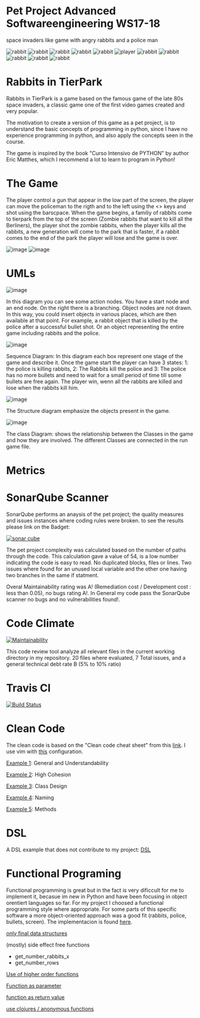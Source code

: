 # Pet Project Advanced Softwareengineering WS17-18
space invaders like game with angry rabbits and a police man

![rabbit](images/rabbit.png)
![rabbit](images/rabbit.png)
![rabbit](images/rabbit.png)
![rabbit](images/rabbit.png)
![rabbit](images/rabbit.png)
![player](images/player.png)
![rabbit](images/rabbit.png)
![rabbit](images/rabbit.png)
![rabbit](images/rabbit.png)
![rabbit](images/rabbit.png)
![rabbit](images/rabbit.png)

# Rabbits in TierPark 

Rabbits in TierPark is a game based on the famous game of the late 80s space invaders, a classic game one of the first video games created and very popular.

The motivation to create a version of this game as a pet project, is to understand the basic concepts of programming in python, since I have no experience programming in python, and also apply the concepts seen in the course.

The game is inspired by the book "Curso Intensivo de PYTHON" by author Eric Matthes, which I recommend a lot to learn to program in Python!

# The Game

The player control a gun that appear in the low part of the screen, the player can move the policeman to the rigth and to the left using the <> keys and shot using the barscpace. When the game begins, a familiy of rabbits come to tierpark from the top of the screen (Zombie rabbits that want to kill all the Berliners), the player shot the zombie rabbits, when the player kills all the rabbits, a new generation will come to the park that is faster, if a rabbit comes to the end of the park the player will lose and the game is over.


![image](images/Screenshot1.png)
![image](images/Screenshot2.png)



# UMLs

![image](images/uml_2.png)

In this diagram you can see some action nodes. You have a start node and an end node. 
On the right there is a branching. Object nodes are not drawn. In this way, you could insert objects in various places, which are
then available at that point. For example, a rabbit object that is killed by the police after a successful bullet shot. Or
an object representing the entire game including rabbits and the police.

![image](images/uml_3.png)

Sequence Diagram:
In this diagram each box represent one stage of the game  and describe it. Once the game start the player can have 3 states: 1: the police is killing rabbits, 2: The Rabbits kill the police and 3: The police has no more bullets and need to wait for a small period of time till some bullets are free again. The player win, wenn all the rabbits are killed and  lose when the rabbits kill him. 

![image](images/uml_1.png)

The Structure diagram emphasize the objects present in  the game. 

![image](images/uml_4.png)

The class Diagram: shows the relationship between the Classes in the game and how they are involved. The different Classes are connected in the run game file.

# Metrics

# SonarQube Scanner

SonarQube performs an anaysis of the pet project; the quality measures and issues instances where coding rules were broken. to see the results please link on the Badget:


[![sonar cube]( https://sonarcloud.io/api/project_badges/measure?project=Sonar_PetProject&metric=alert_status)](https://sonarcloud.io/dashboard?id=Sonar_PetProject)


The pet project complexity was calculated based on the number of paths through the code. This calculation gave a value of 54, is a low number indicating the code is easy to read. No duplicated blocks, files or lines. Two issues where found for an unused local variable and the other one having two branches in the same if statment. 

Overal Maintainability rating was A! (Remediation cost / Development cost : less than 0.05), no bugs rating A!. In General my code pass the SonarQube scanner no bugs and no vulnerabilities found!. 

# Code Climate

[![Maintainability](https://api.codeclimate.com/v1/badges/1a4ffcfcfc01fc55c1e8/maintainability)](https://codeclimate.com/github/tatacoa/petproject/maintainability)

This code review tool analyze all relevant files in the current working directory in my repository. 20 files where evaluated, 7 Total issues, and a general technical debt rate B (5% to 10% ratio)


# Travis CI

[![Build Status](https://travis-ci.org/tatacoa/petproject.svg?branch=master)](https://travis-ci.org/tatacoa/petproject)

# Clean Code

The clean code is based on the "Clean code cheat sheet" from this [link](https://www.planetgeek.ch/wp-content/uploads/2013/06/Clean-Code-V2.2.pdf). I use vim with [this](https://gist.github.com/tatacoa/d8d212964275bc4a505634dd74d1ce83) configuration.

[Example 1](https://github.com/tatacoa/petproject/blob/master/game_stats.py#L1): General and Understandability

[Example 2](https://github.com/tatacoa/petproject/blob/master/rabbits_game.py#L13): High Cohesion

[Example 3](https://github.com/tatacoa/petproject/blob/master/bullet.py#L5): Class Design

[Example 4](https://github.com/tatacoa/petproject/blob/master/settings.py#L1): Naming

[Example 5](https://github.com/tatacoa/petproject/blob/master/game_functions.py#L9): Methods



# DSL

A  DSL example that does not contribute to my project: [DSL](https://github.com/tatacoa/petproject/blob/e86d409f61baca6231ec9d74d81ad1cd0d141ae7/dsl.py#L2)

# Functional Programing

Functional programming is great but in the fact is very dificcult for me to implement it, becasue im new in Python and have been focusing in object orentiert languages so far. For my project I choosed a functional programming style where appropriate. For some parts of this specific software a more object-oriented approach was a good fit (rabbits, police, bullets, screen). The implementacion is found [here](https://github.com/tatacoa/petproject/tree/functional-example).

[only final data structures](https://github.com/tatacoa/petproject/blob/functional-example/rabbits_game.py#L18)


(mostly) side effect free functions
- get_number_rabbits_x
- get_number_rows

[Use of higher order functions](https://github.com/tatacoa/petproject/blob/65d67c44267cf248d683625749976ad2d146002c/game_functions.py#L114)

[Function as parameter](https://github.com/tatacoa/petproject/blob/65d67c44267cf248d683625749976ad2d146002c/game_functions.py#L104)

[function as return value](https://github.com/tatacoa/petproject/blob/65d67c44267cf248d683625749976ad2d146002c/game_functions.py#L92)

[use clojures / anonymous functions](https://github.com/tatacoa/petproject/blob/65d67c44267cf248d683625749976ad2d146002c/game_functions.py#L92)



